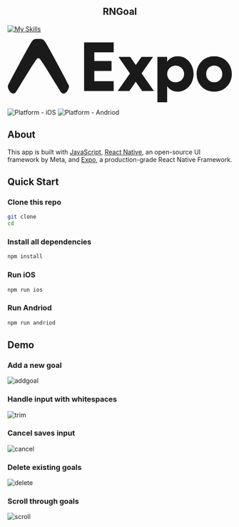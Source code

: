 <h2 align="center">
  RNGoal
</h2>

[![My Skills](https://skillicons.dev/icons?i=js,react)](https://skillicons.dev)

<svg viewBox="0 0 71 20"><path d="M9.258 6.342c.158-.23.331-.26.472-.26.14 0 .374.03.532.26 2.06 2.806 6.332 10.208 6.727 10.611.585.597 1.388.225 1.854-.452.46-.667.587-1.135.587-1.634 0-.34-6.653-12.614-7.324-13.636C11.462.248 11.252 0 10.15 0h-.825c-1.1 0-1.259.248-1.903 1.23C6.75 2.254.097 14.528.097 14.868c0 .5.127.967.587 1.634.466.677 1.269 1.05 1.854.452.395-.403 4.661-7.805 6.72-10.61zm14.941-5.237v15.344h9.35v-3.113h-6.125v-3.244h5.45V6.98h-5.45V4.218h6.125V1.105h-9.35zM46.25 16.449l-3.88-5.568 3.619-5.195h-3.662L40.54 8.23l-1.765-2.543h-3.706l3.618 5.217-3.857 5.546h3.661l2.027-2.915 2.027 2.915h3.705zm7.572-10.982c-1.482 0-2.637.614-3.378 1.732V5.686H47.37V20h3.073v-5.063c.74 1.117 1.896 1.731 3.378 1.731 2.768 0 4.97-2.52 4.97-5.611 0-3.091-2.202-5.59-4.97-5.59zm-.697 8.242c-1.504 0-2.681-1.14-2.681-2.652 0-1.49 1.177-2.653 2.68-2.653 1.483 0 2.681 1.184 2.681 2.653 0 1.49-1.198 2.652-2.68 2.652zm12.188-8.242c-3.16 0-5.558 2.411-5.558 5.612 0 3.2 2.397 5.59 5.557 5.59 3.139 0 5.558-2.39 5.558-5.59 0-3.2-2.42-5.612-5.558-5.612zm0 2.96c1.438 0 2.55 1.117 2.55 2.652 0 1.49-1.112 2.63-2.55 2.63-1.46 0-2.55-1.14-2.55-2.63 0-1.535 1.09-2.653 2.55-2.653z" fill="currentColor"></path></svg>

![Platform - iOS](https://img.shields.io/badge/platform-iOS-blue.svg)
![Platform - Andriod](https://img.shields.io/badge/platform-Andriod-red.svg)

## About
This app is built with [JavaScript](https://developer.mozilla.org/en-US/docs/Web/JavaScript), [React Native](https://reactnative.dev), an open-source UI framework by Meta, and [Expo](https://expo.dev), a production-grade React Native Framework.

## Quick Start

### Clone this repo
```bash
git clone
cd
```
### Install all dependencies
```bash
npm install
```

### Run iOS
```bash
npm run ios
```

### Run Andriod
```bash
npm run andriod
```

## Demo

### Add a new goal
![addgoal]()

### Handle input with whitespaces
![trim]()

### Cancel saves input
![cancel]()

### Delete existing goals
![delete]()

### Scroll through goals
![scroll]()
